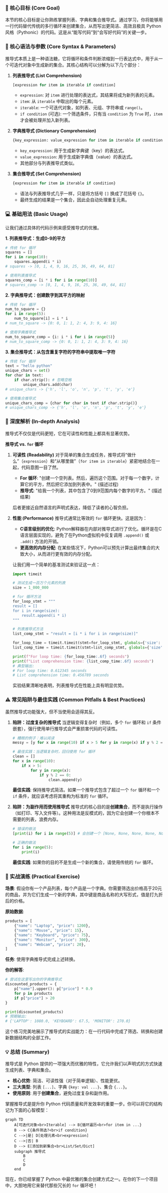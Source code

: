 ### 🎯 核心目标 (Core Goal)
本节的核心目标是让你熟练掌握列表、字典和集合推导式。通过学习，你将能够用一行代码替代传统的多行循环来创建集合，从而写出更简洁、高效且极具 Python 风格（Pythonic）的代码。这是从“能写代码”到“会写好代码”的关键一步。

### 🔑 核心语法与参数 (Core Syntax & Parameters)
推导式本质上是一种语法糖，它将循环和条件判断浓缩到一行表达式中，用于从一个可迭代对象中生成新的集合。其核心结构可以分解为以下几个部分：

1.  **列表推导式 (List Comprehension)**
    ```python
    [expression for item in iterable if condition]
    ```
    -   `expression`: 对 `item` 进行处理的表达式，其结果将成为新列表的元素。
    -   `item`: 从 `iterable` 中取出的每个元素。
    -   `iterable`: 一个可迭代对象，如列表、元组、字符串或 `range()`。
    -   `if condition` (可选): 一个筛选条件，只有当 `condition` 为 `True` 时，`item` 才会被处理并加入新列表。

2.  **字典推导式 (Dictionary Comprehension)**
    ```python
    {key_expression: value_expression for item in iterable if condition}
    ```
    -   `key_expression`: 用于生成新字典键（key）的表达式。
    -   `value_expression`: 用于生成新字典值（value）的表达式。
    -   其他部分与列表推导式类似。

3.  **集合推导式 (Set Comprehension)**
    ```python
    {expression for item in iterable if condition}
    ```
    -   语法与列表推导式几乎一样，只是将方括号 `[]` 换成了花括号 `{}`。
    -   最终生成的结果是一个集合，因此会自动处理重复元素。

### 💻 基础用法 (Basic Usage)
让我们通过具体的代码示例来感受推导式的优雅。

**1. 列表推导式：生成0-9的平方**

```python
# 传统 for 循环
squares = []
for i in range(10):
    squares.append(i * i)
# squares -> [0, 1, 4, 9, 16, 25, 36, 49, 64, 81]

# 使用列表推导式
squares_comp = [i * i for i in range(10)]
# squares_comp -> [0, 1, 4, 9, 16, 25, 36, 49, 64, 81]
```

**2. 字典推导式：创建数字到其平方的映射**

```python
# 传统 for 循环
num_to_square = {}
for i in range(5):
    num_to_square[i] = i * i
# num_to_square -> {0: 0, 1: 1, 2: 4, 3: 9, 4: 16}

# 使用字典推导式
num_to_square_comp = {i: i * i for i in range(5)}
# num_to_square_comp -> {0: 0, 1: 1, 2: 4, 3: 9, 4: 16}
```

**3. 集合推导式：从包含重复字符的字符串中提取唯一字符**

```python
# 传统 for 循环
text = "hello python"
unique_chars = set()
for char in text:
    if char.strip(): # 忽略空格
        unique_chars.add(char)
# unique_chars -> {'h', 'l', 'o', 'n', 'p', 't', 'y', 'e'}

# 使用集合推导式
unique_chars_comp = {char for char in text if char.strip()}
# unique_chars_comp -> {'h', 'l', 'o', 'n', 'p', 't', 'y', 'e'}
```

### 🧠 深度解析 (In-depth Analysis)
推导式不仅仅是代码更短，它在可读性和性能上都具有显著优势。

**推导式 vs. `for` 循环**

1.  **可读性 (Readability)**
    对于简单的集合生成任务，推导式将“做什么”（`expression`）和“从哪里做”（`for item in iterable`）紧密地结合在一起，代码意图一目了然。

    -   **For 循环**: "创建一个空列表。然后，遍历这个范围。对于每一个数字，计算它的平方，然后把它添加到列表中。" (描述过程)
    -   **推导式**: "给我一个列表，其中包含了0到9范围内每个数字的平方。" (描述结果)

    后者更接近自然语言的声明式表达，降低了读者的心智负担。

2.  **性能 (Performance)**
    推导式通常比等效的 `for` 循环更快。这是因为：
    -   **C语言级别的优化**: Python解释器在内部对推导式进行了优化。循环是在C语言层面实现的，避免了在Python虚拟机中反复调用 `.append()` 或 `.add()` 方法的开销。
    -   **更高效的内存分配**: 在某些情况下，Python可以预先计算出最终集合的大致大小，从而进行更有效的内存分配。

    让我们用一个简单的基准测试来验证这一点：

    ```python
    import timeit

    # 测试生成一百万个元素的列表
    size = 1_000_000

    # for 循环方法
    for_loop_stmt = """
    result = []
    for i in range(size):
        result.append(i * i)
    """

    # 列表推导式方法
    list_comp_stmt = "result = [i * i for i in range(size)]"

    for_loop_time = timeit.timeit(stmt=for_loop_stmt, globals={'size': size}, number=10)
    list_comp_time = timeit.timeit(stmt=list_comp_stmt, globals={'size': size}, number=10)

    print(f"For loop time: {for_loop_time:.6f} seconds")
    print(f"List comprehension time: {list_comp_time:.6f} seconds")
    # 典型输出:
    # For loop time: 0.612345 seconds
    # List comprehension time: 0.456789 seconds
    ```
    实验结果清晰地表明，列表推导式在性能上具有明显优势。

### ⚠️ 常见陷阱与最佳实践 (Common Pitfalls & Best Practices)
虽然推导式功能强大，但不当使用会适得其反。

1.  **陷阱：过度复杂的推导式**
    当逻辑变得复杂时（例如，多个 `for` 循环和 `if` 条件嵌套），强行使用单行推导式会严重损害代码的可读性。

    ```python
    # 糟糕的例子：难以阅读
    messy = [y for x in range(10) if x > 5 for y in range(x) if y % 2 == 0]

    # 最佳实践：当逻辑复杂时，回归使用 for 循环
    clean = []
    for x in range(10):
        if x > 5:
            for y in range(x):
                if y % 2 == 0:
                    clean.append(y)
    ```
    **最佳实践**: 保持推导式简洁。如果一个推导式包含了超过一个 `for` 循环和一个 `if` 条件，就应该考虑将其重构为标准的 `for` 循环。

2.  **陷阱：为副作用而使用推导式**
    推导式的核心目的是**创建集合**，而不是执行操作（如打印、写入文件等）。这种用法是反模式的，因为它会创建一个你根本不需要的列表，浪费内存。

    ```python
    # 错误的做法
    [print(i) for i in range(5)] # 会创建一个 [None, None, None, None, None] 列表

    # 正确的做法
    for i in range(5):
        print(i)
    ```
    **最佳实践**: 如果你的目的不是生成一个新的集合，请使用传统的 `for` 循环。

### 🚀 实战演练 (Practical Exercise)
**场景**: 假设你有一个产品列表，每个产品是一个字典。你需要筛选出价格高于20元的商品，并为它们生成一个新的字典，其中键是商品名称的大写形式，值是打九折后的价格。

**原始数据**:
```python
products = [
    {"name": "Laptop", "price": 1200},
    {"name": "Mouse", "price": 15},
    {"name": "Keyboard", "price": 75},
    {"name": "Monitor", "price": 300},
    {"name": "Webcam", "price": 20},
]
```

**任务**: 使用字典推导式完成上述转换。

**你的解答**:
```python
# 尝试在这里写出你的字典推导式
discounted_products = {
    p["name"].upper(): p["price"] * 0.9 
    for p in products 
    if p["price"] > 20
}

print(discounted_products)
# 预期输出:
# {'LAPTOP': 1080.0, 'KEYBOARD': 67.5, 'MONITOR': 270.0}
```
这个练习完美地展示了推导式的实战能力：在一行代码中完成了筛选、转换和创建新数据结构的全部工作。

### 💡 总结 (Summary)
推导式是 Python 提供的一项强大而优雅的特性，它允许我们以声明式的方式快速生成列表、字典和集合。

-   **核心优势**: 简洁、可读性强（对于简单逻辑）、性能更优。
-   **三大类型**: 列表 `[...]`、字典 `{key: val ...}`、集合 `{...}`。
-   **使用原则**: 用于**创建集合**，避免过度复杂和副作用。

掌握推导式是提升你 Python 代码质量和开发效率的重要一步。你可以将它的结构记为下面的心智模型：

```mermaid
graph TD
    A[可迭代对象<br>Iterable] --> B{循环遍历<br>for item in ...}
    B --> C{条件筛选?<br>if condition}
    C -->|是| D[处理元素<br>expression]
    C -->|否| B
    D --> E[添加到新集合<br>List/Set/Dict]
    subgraph 推导式
        B
        C
        D
    end
```
现在，你已经掌握了 Python 中最优雅的集合创建方式之一。在你的下一个项目中，大胆地用它来替代那些冗长的 `for` 循环吧！